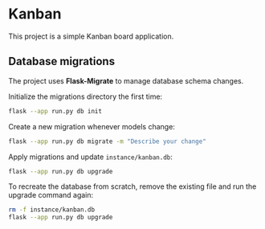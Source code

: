 # Kanban

This project is a simple Kanban board application.

## Database migrations

The project uses **Flask-Migrate** to manage database schema changes.

Initialize the migrations directory the first time:

```bash
flask --app run.py db init
```

Create a new migration whenever models change:

```bash
flask --app run.py db migrate -m "Describe your change"
```

Apply migrations and update `instance/kanban.db`:

```bash
flask --app run.py db upgrade
```

To recreate the database from scratch, remove the existing file and run the
upgrade command again:

```bash
rm -f instance/kanban.db
flask --app run.py db upgrade
```